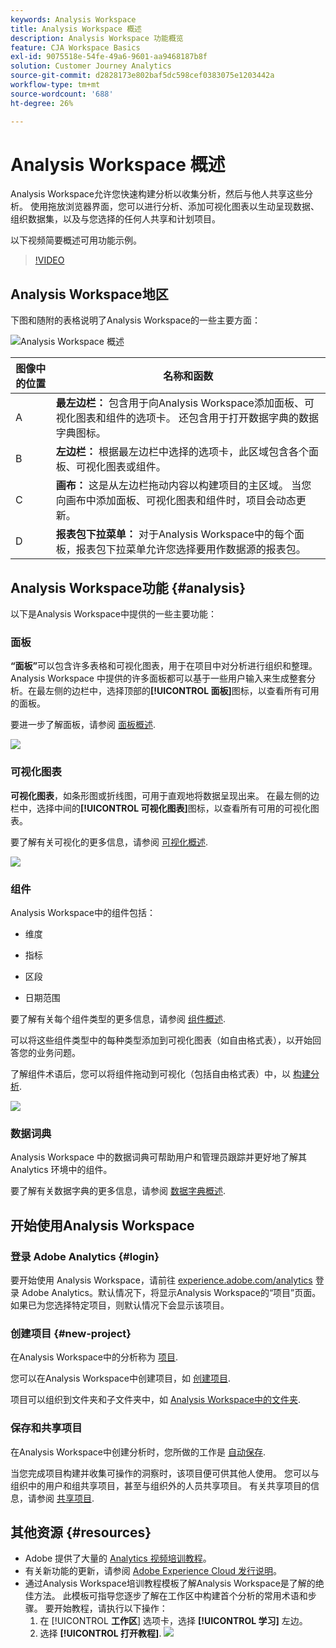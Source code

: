 ```yaml
---
keywords: Analysis Workspace
title: Analysis Workspace 概述
description: Analysis Workspace 功能概览
feature: CJA Workspace Basics
exl-id: 9075518e-54fe-49a6-9601-aa9468187b8f
solution: Customer Journey Analytics
source-git-commit: d2828173e802baf5dc598cef0383075e1203442a
workflow-type: tm+mt
source-wordcount: '688'
ht-degree: 26%

---
```


# Analysis Workspace 概述

Analysis Workspace允许您快速构建分析以收集分析，然后与他人共享这些分析。 使用拖放浏览器界面，您可以进行分析、添加可视化图表以生动呈现数据、组织数据集，以及与您选择的任何人共享和计划项目。

以下视频简要概述可用功能示例。

>[!VIDEO](https://video.tv.adobe.com/v/26266/?quality=12)

## Analysis Workspace地区

下图和随附的表格说明了Analysis Workspace的一些主要方面：

![Analysis Workspace 概述](assets/analysis-workspace-overvew.png)

| 图像中的位置 | 名称和函数 |
|---------|----------|
| A | **最左边栏：** 包含用于向Analysis Workspace添加面板、可视化图表和组件的选项卡。 还包含用于打开数据字典的数据字典图标。 |
| B | **左边栏：** 根据最左边栏中选择的选项卡，此区域包含各个面板、可视化图表或组件。 |
| C | **画布：** 这是从左边栏拖动内容以构建项目的主区域。 当您向画布中添加面板、可视化图表和组件时，项目会动态更新。 |
| D | **报表包下拉菜单：** 对于Analysis Workspace中的每个面板，报表包下拉菜单允许您选择要用作数据源的报表包。 |

## Analysis Workspace功能 {#analysis}

以下是Analysis Workspace中提供的一些主要功能：

### 面板

**“面板”**&#x200B;可以包含许多表格和可视化图表，用于在项目中对分析进行组织和整理。Analysis Workspace 中提供的许多面板都可以基于一些用户输入来生成整套分析。在最左侧的边栏中，选择顶部的&#x200B;**[!UICONTROL 面板]**&#x200B;图标，以查看所有可用的面板。

要进一步了解面板，请参阅 [面板概述](/help/analysis-workspace/c-panels/panels.md).

![](assets/build-panels.png)

### 可视化图表

**可视化图表**，如条形图或折线图，可用于直观地将数据呈现出来。 在最左侧的边栏中，选择中间的&#x200B;**[!UICONTROL 可视化图表]**&#x200B;图标，以查看所有可用的可视化图表。

要了解有关可视化的更多信息，请参阅 [可视化概述](/help/analysis-workspace/visualizations/freeform-analysis-visualizations.md).

![](assets/build-visualizations.png)

### 组件

Analysis Workspace中的组件包括：

* 维度

* 指标

* 区段

* 日期范围

要了解有关每个组件类型的更多信息，请参阅 [组件概述](/help/components/overview.md).

可以将这些组件类型中的每种类型添加到可视化图表（如自由格式表），以开始回答您的业务问题。

了解组件术语后，您可以将组件拖动到可视化（包括自由格式表）中，以 [构建分析](/help/analysis-workspace/visualizations/freeform-table/freeform-table.md).

![](assets/build-components.png)

### 数据词典

Analysis Workspace 中的数据词典可帮助用户和管理员跟踪并更好地了解其 Analytics 环境中的组件。

要了解有关数据字典的更多信息，请参阅 [数据字典概述](/help/components/data-dictionary/data-dictionary-overview.md).

## 开始使用Analysis Workspace

### 登录 Adobe Analytics {#login}

要开始使用 Analysis Workspace，请前往 [experience.adobe.com/analytics](https://experience.adobe.com/analytics) 登录 Adobe Analytics。默认情况下，将显示Analysis Workspace的“项目”页面。 如果已为您选择特定项目，则默认情况下会显示该项目。

### 创建项目 {#new-project}

在Analysis Workspace中的分析称为 [项目](/help/analysis-workspace/build-workspace-project/freeform-overview.md).

您可以在Analysis Workspace中创建项目，如 [创建项目](/help/analysis-workspace/build-workspace-project/create-projects.md).

项目可以组织到文件夹和子文件夹中，如 [Analysis Workspace中的文件夹](/help/analysis-workspace/build-workspace-project/workspace-folders/about-folders.md).

### 保存和共享项目

在Analysis Workspace中创建分析时，您所做的工作是 [自动保存](/help/analysis-workspace/build-workspace-project/save-projects.md).

当您完成项目构建并收集可操作的洞察时，该项目便可供其他人使用。 您可以与组织中的用户和组共享项目，甚至与组织外的人员共享项目。 有关共享项目的信息，请参阅 [共享项目](/help/analysis-workspace/curate-share/share-projects.md).

## 其他资源 {#resources}

* Adobe 提供了大量的 [Analytics 视频培训教程](https://experienceleague.adobe.com/docs/analytics-learn/tutorials/overview.html?lang=zh-Hans)。
* 有关新功能的更新，请参阅 [Adobe Experience Cloud 发行说明](https://experienceleague.adobe.com/docs/release-notes/experience-cloud/current.html#analytics)。
* 通过Analysis Workspace培训教程模板了解Analysis Workspace是了解的绝佳方法。 此模板可指导您逐步了解在工作区中构建首个分析的常用术语和步骤。 要开始教程，请执行以下操作：
   1. 在 [!UICONTROL **工作区**] 选项卡，选择 **[!UICONTROL 学习]** 左边。
   1. 选择 **[!UICONTROL 打开教程]**.
      ![](assets/training-tutorial.png)
